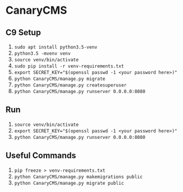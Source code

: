 # CanaryCMS
## C9 Setup
1. `sudo apt install python3.5-venv`
2. `python3.5 -mvenv venv`
3. `source venv/bin/activate`
4. `sudo pip install -r venv-requirements.txt`
5. `export SECRET_KEY="$(openssl passwd -1 <your password here>)"`
6. `python CanaryCMS/manage.py migrate`
7. `python CanaryCMS/manage.py createsuperuser`
9. `python CanaryCMS/manage.py runserver 0.0.0.0:8080`

## Run
1. `source venv/bin/activate`
2. `export SECRET_KEY="$(openssl passwd -1 <your password here>)"`
3. `python CanaryCMS/manage.py runserver 0.0.0.0:8080`

## Useful Commands
1. `pip freeze > venv-requirements.txt`
2. `python CanaryCMS/manage.py makemigrations public`
3. `python CanaryCMS/manage.py migrate public`